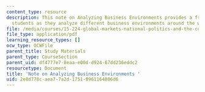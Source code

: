 ```yaml
---
content_type: resource
description: This note on Analyzing Business Environments provides a framework for
  students as they analyze different business environments around the world.
file: /media/courses/15-224-global-markets-national-politics-and-the-competitive-advantage-of-firms-spring-2003/2e8d778caea77a2d17510961164806d6_analyzingbusinessen.pdf
file_type: application/pdf
learning_resource_types: []
ocw_type: OCWFile
parent_title: Study Materials
parent_type: CourseSection
parent_uid: df4777e7-8eaa-e00d-d924-67dd236eddc2
resourcetype: Document
title: 'Note on Analyzing Business Environments '
uid: 2e8d778c-aea7-7a2d-1751-0961164806d6
---
```

